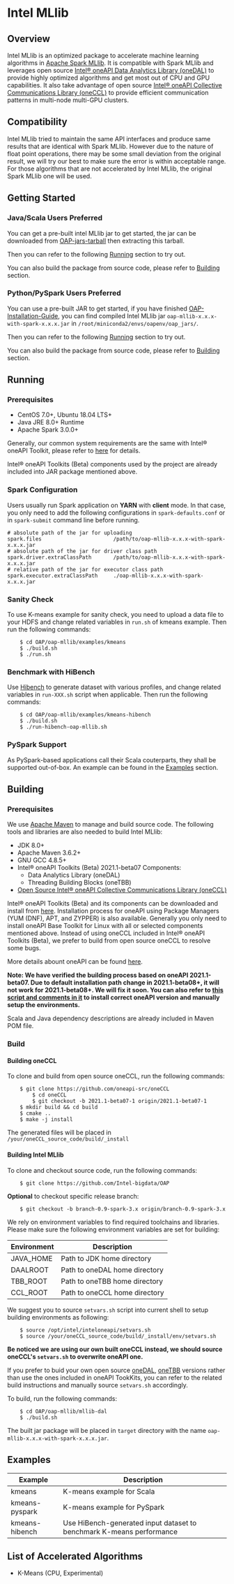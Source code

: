 # Intel MLlib

## Overview

Intel MLlib is an optimized package to accelerate machine learning algorithms in  [Apache Spark MLlib](https://spark.apache.org/mllib).  It is compatible with Spark MLlib and leverages open source [Intel® oneAPI Data Analytics Library (oneDAL)](https://github.com/oneapi-src/oneDAL) to provide highly optimized algorithms and get most out of CPU and GPU capabilities. It also take advantage of open source [Intel® oneAPI Collective Communications Library (oneCCL)](https://github.com/oneapi-src/oneCCL) to provide efficient communication patterns in multi-node multi-GPU clusters.

## Compatibility

Intel MLlib tried to maintain the same API interfaces and produce same results that are identical with Spark MLlib. However due to the nature of float point operations, there may be some small deviation from the original result, we will try our best to make sure the error is within acceptable range.
For those algorithms that are not accelerated by Intel MLlib, the original Spark MLlib one will be used. 

## Getting Started

### Java/Scala Users Preferred

You can get a pre-built intel MLlib jar to get started, the jar can be downloaded from [OAP-jars-tarball](https://github.com/Intel-bigdata/OAP/releases/download/v0.9.0-spark-3.0.0/oap-0.9.0-bin-spark-3.0.0.tar.gz) then extracting this tarball. 

Then you can refer to the following [Running](#Running) section to try out.

You can also build the package from source code, please refer to [Building](#Building) section.

### Python/PySpark Users Preferred

You can use a pre-built JAR to get started, if you have finished [OAP-Installation-Guide](../docs/OAP-Installation-Guide.md), you can find compiled Intel MLlib jar `oap-mllib-x.x.x-with-spark-x.x.x.jar` in `/root/miniconda2/envs/oapenv/oap_jars/`.

Then you can refer to the following [Running](#Running) section to try out.

You can also build the package from source code, please refer to [Building](#Building) section.

## Running

### Prerequisites

* CentOS 7.0+, Ubuntu 18.04 LTS+
* Java JRE 8.0+ Runtime
* Apache Spark 3.0.0+

Generally, our common system requirements are the same with Intel® oneAPI Toolkit, please refer to [here](https://software.intel.com/content/www/us/en/develop/articles/intel-oneapi-base-toolkit-system-requirements.html) for details.

Intel® oneAPI Toolkits (Beta) components used by the project are already included into JAR package mentioned above. 

### Spark Configuration

Users usually run Spark application on __YARN__ with __client__ mode. In that case, you only need to add the following configurations in `spark-defaults.conf` or in `spark-submit` command line before running. 

```
# absolute path of the jar for uploading
spark.files                       /path/to/oap-mllib-x.x.x-with-spark-x.x.x.jar
# absolute path of the jar for driver class path
spark.driver.extraClassPath       /path/to/oap-mllib-x.x.x-with-spark-x.x.x.jar
# relative path of the jar for executor class path
spark.executor.extraClassPath     ./oap-mllib-x.x.x-with-spark-x.x.x.jar
```

### Sanity Check

To use K-means example for sanity check, you need to upload a data file to your HDFS and change related variables in `run.sh` of kmeans example. Then run the following commands:
```
    $ cd OAP/oap-mllib/examples/kmeans
    $ ./build.sh
    $ ./run.sh
```

### Benchmark with HiBench
Use [Hibench](https://github.com/Intel-bigdata/HiBench) to generate dataset with various profiles, and change related variables in `run-XXX.sh` script when applicable.  Then run the following commands:
```
    $ cd OAP/oap-mllib/examples/kmeans-hibench
    $ ./build.sh
    $ ./run-hibench-oap-mllib.sh
```

### PySpark Support

As PySpark-based applications call their Scala couterparts, they shall be supported out-of-box. An example can be found in the [Examples](#Examples) section.

## Building

### Prerequisites

We use [Apache Maven](https://maven.apache.org/) to manage and build source code.  The following tools and libraries are also needed to build Intel MLlib:

* JDK 8.0+
* Apache Maven 3.6.2+
* GNU GCC 4.8.5+
* Intel® oneAPI Toolkits (Beta) 2021.1-beta07 Components: 
    - Data Analytics Library (oneDAL)
    - Threading Building Blocks (oneTBB)
* [Open Source Intel® oneAPI Collective Communications Library (oneCCL)](https://github.com/oneapi-src/oneCCL)

Intel® oneAPI Toolkits (Beta) and its components can be downloaded and install from [here](https://software.intel.com/content/www/us/en/develop/tools/oneapi.html). Installation process for oneAPI using Package Managers (YUM (DNF), APT, and ZYPPER) is also available. Generally you only need to install oneAPI Base Toolkit for Linux with all or selected components mentioned above. Instead of using oneCCL included in Intel® oneAPI Toolkits (Beta), we prefer to build from open source oneCCL to resolve some bugs.

More details abount oneAPI can be found [here](https://software.intel.com/content/www/us/en/develop/tools/oneapi.html).

__Note: We have verified the building process based on oneAPI 2021.1-beta07. Due to default installation path change in 2021.1-beta08+, it will not work for 2021.1-beta08+. We will fix it soon. You can also refer to [this script and comments in it](https://github.com/Intel-bigdata/OAP/blob/master/oap-mllib/dev/install-build-deps-centos.sh) to install correct oneAPI version and manually setup the environments.__

Scala and Java dependency descriptions are already included in Maven POM file. 

### Build

####  Building oneCCL

To clone and build from open source oneCCL, run the following commands:
```
	$ git clone https://github.com/oneapi-src/oneCCL
        $ cd oneCCL
        $ git checkout -b 2021.1-beta07-1 origin/2021.1-beta07-1
	$ mkdir build && cd build
	$ cmake ..
	$ make -j install
```

The generated files will be placed in `/your/oneCCL_source_code/build/_install`

#### Building Intel MLlib

To clone and checkout source code, run the following commands:
```
    $ git clone https://github.com/Intel-bigdata/OAP    
```
__Optional__ to checkout specific release branch:
```
    $ git checkout -b branch-0.9-spark-3.x origin/branch-0.9-spark-3.x
```

We rely on environment variables to find required toolchains and libraries. Please make sure the following environment variables are set for building:

Environment | Description
------------| -----------
JAVA_HOME   | Path to JDK home directory
DAALROOT    | Path to oneDAL home directory
TBB_ROOT    | Path to oneTBB home directory
CCL_ROOT    | Path to oneCCL home directory

We suggest you to source `setvars.sh` script into current shell to setup building environments as following:

```
	$ source /opt/intel/inteloneapi/setvars.sh
	$ source /your/oneCCL_source_code/build/_install/env/setvars.sh
```

__Be noticed we are using our own built oneCCL instead, we should source oneCCL's `setvars.sh` to overwrite oneAPI one.__

If you prefer to buid your own open source [oneDAL](https://github.com/oneapi-src/oneDAL), [oneTBB](https://github.com/oneapi-src/oneTBB) versions rather than use the ones included in oneAPI TookKits, you can refer to the related build instructions and manually source `setvars.sh` accordingly.

To build, run the following commands: 
```
    $ cd OAP/oap-mllib/mllib-dal
    $ ./build.sh
```

The built jar package will be placed in `target` directory with the name `oap-mllib-x.x.x-with-spark-x.x.x.jar`.

## Examples

Example         |  Description 
----------------|---------------------------
kmeans          |  K-means example for Scala
kmeans-pyspark  |  K-means example for PySpark
kmeans-hibench  |  Use HiBench-generated input dataset to benchmark K-means performance

## List of Accelerated Algorithms

* K-Means (CPU, Experimental)
